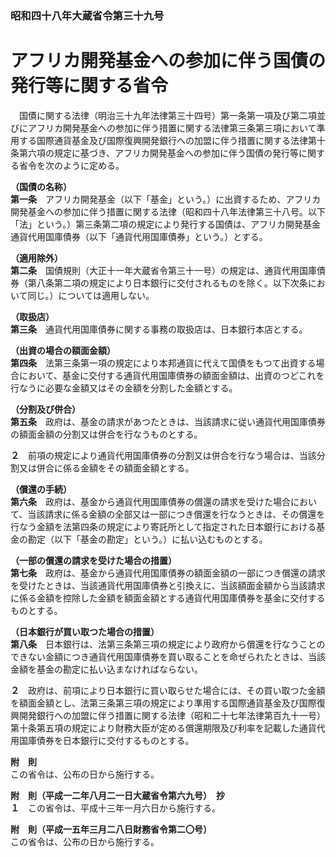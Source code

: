 ### 昭和四十八年大蔵省令第三十九号  
# アフリカ開発基金への参加に伴う国債の発行等に関する省令  
　国債に関する法律（明治三十九年法律第三十四号）第一条第一項及び第二項並びにアフリカ開発基金への参加に伴う措置に関する法律第三条第三項において準用する国際通貨基金及び国際復興開発銀行への加盟に伴う措置に関する法律第十条第六項の規定に基づき、アフリカ開発基金への参加に伴う国債の発行等に関する省令を次のように定める。  
  
**（国債の名称）**  
**第一条**　アフリカ開発基金（以下「基金」という。）に出資するため、アフリカ開発基金への参加に伴う措置に関する法律（昭和四十八年法律第三十八号。以下「法」という。）第三条第二項の規定により発行する国債は、アフリカ開発基金通貨代用国庫債券（以下「通貨代用国庫債券」という。）とする。  
  
**（適用除外）**  
**第二条**　国債規則（大正十一年大蔵省令第三十一号）の規定は、通貨代用国庫債券（第八条第二項の規定により日本銀行に交付されるものを除く。以下次条において同じ。）については適用しない。  
  
**（取扱店）**  
**第三条**　通貨代用国庫債券に関する事務の取扱店は、日本銀行本店とする。  
  
**（出資の場合の額面金額）**  
**第四条**　法第三条第一項の規定により本邦通貨に代えて国債をもつて出資する場合において、基金に交付する通貨代用国庫債券の額面金額は、出資のつどこれを行なうに必要な金額又はその金額を分割した金額とする。  
  
**（分割及び併合）**  
**第五条**　政府は、基金の請求があつたときは、当該請求に従い通貨代用国庫債券の額面金額の分割又は併合を行なうものとする。  
  
**２**　前項の規定により通貨代用国庫債券の分割又は併合を行なう場合は、当該分割又は併合に係る金額をその額面金額とする。  
  
**（償還の手続）**  
**第六条**　政府は、基金から通貨代用国庫債券の償還の請求を受けた場合において、当該請求に係る金額の全部又は一部につき償還を行なうときは、その償還を行なう金額を法第四条の規定により寄託所として指定された日本銀行における基金の勘定（以下「基金の勘定」という。）に払い込むものとする。  
  
**（一部の償還の請求を受けた場合の措置）**  
**第七条**　政府は、基金から通貨代用国庫債券の額面金額の一部につき償還の請求を受けたときは、当該通貨代用国庫債券と引換えに、当該額面金額から当該請求に係る金額を控除した金額を額面金額とする通貨代用国庫債券を基金に交付するものとする。  
  
**（日本銀行が買い取つた場合の措置）**  
**第八条**　日本銀行は、法第三条第三項の規定により政府から償還を行なうことのできない金額につき通貨代用国庫債券を買い取ることを命ぜられたときは、当該金額を基金の勘定に払い込まなければならない。  
  
**２**　政府は、前項により日本銀行に買い取らせた場合には、その買い取つた金額を額面金額とし、法第三条第三項の規定により準用する国際通貨基金及び国際復興開発銀行への加盟に伴う措置に関する法律（昭和二十七年法律第百九十一号）第十条第五項の規定により財務大臣が定める償還期限及び利率を記載した通貨代用国庫債券を日本銀行に交付するものとする。  
  
**附　則**  
この省令は、公布の日から施行する。  
  
**附　則（平成一二年八月二一日大蔵省令第六九号）　抄**  
**１**　この省令は、平成十三年一月六日から施行する。  
  
**附　則（平成一五年三月二八日財務省令第二〇号）**  
この省令は、公布の日から施行する。  
  
